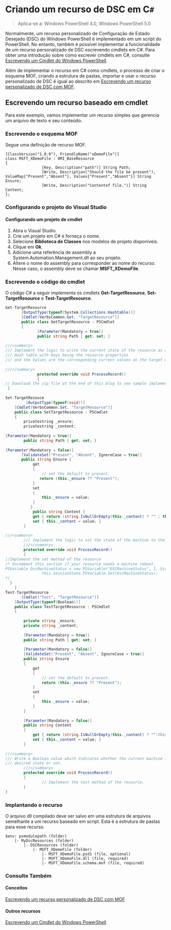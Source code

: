 # Criando um recurso de DSC em C`#`

> Aplica-se a: Windows PowerShell 4.0, Windows PowerShell 5.0

Normalmente, um recurso personalizado de Configuração de Estado Desejado (DSC) do Windows PowerShell é implementado em um script do PowerShell. No entanto, também é possível implementar a funcionalidade de um recurso personalizado de DSC escrevendo cmdlets em C#. Para obter uma introdução sobre como escrever cmdlets em C#, consulte [Escrevendo um Cmdlet do Windows PowerShell](https://technet.microsoft.com/en-us/library/dd878294.aspx).

Além de implementar o recurso em C# como cmdlets, o processo de criar o esquema MOF, criando a estrutura de pastas, importar e usar o recurso personalizado de DSC é igual ao descrito em [Escrevendo um recurso personalizado de DSC com MOF](authoringResourceMOF.md).

## Escrevendo um recurso baseado em cmdlet
Para este exemplo, vamos implementar um recurso simples que gerencia um arquivo de texto e seu conteúdo.

### Escrevendo o esquema MOF

Segue uma definição de recurso MOF.

```
[ClassVersion("1.0.0"), FriendlyName("xDemoFile")]
class MSFT_XDemoFile : OMI_BaseResource
{
                [Key, Description("path")] String Path;
                [Write, Description("Should the file be present"), ValueMap{"Present","Absent"}, Values{"Present","Absent"}] String Ensure;
                [Write, Description("Contentof file.")] String Content;                   
};
```

### Configurando o projeto do Visual Studio
#### Configurando um projeto de cmdlet

1. Abra o Visual Studio.
1. Crie um projeto em C# e forneça o nome.
1. Selecione **Biblioteca de Classes** nos modelos de projeto disponíveis.
1. Clique em **Ok**.
1. Adicione uma referência de assembly a System.Automation.Management.dll ao seu projeto.
1. Altere o nome do assembly para corresponder ao nome do recurso. Nesse caso, o assembly deve se chamar **MSFT_XDemoFile**.

### Escrevendo o código do cmdlet

O código C# a seguir implementa os cmdlets **Get-TargetResource**, **Set-TargetResource** e **Test-TargetResource**.

```C#
Get-TargetResource
       [OutputType(typeof(System.Collections.Hashtable))]
       [Cmdlet(VerbsCommon.Get, "TargetResource")]
       public class GetTargetResource : PSCmdlet
       {
              [Parameter(Mandatory = true)]
              public string Path { get; set; }
 
///<summary>
/// Implement the logic to write the current state of the resource as a 
/// Hash table with keys being the resource properties 
/// and the Values are the corresponding current values on the target machine.
 
///</summary>
              protected override void ProcessRecord()
              {
// Download the zip file at the end of this blog to see sample implementation.
 }
 
Set-TargetResouce
         [OutputType(typeof(void))]
    [Cmdlet(VerbsCommon.Set, "TargetResource")]
    public class SetTargetResource : PSCmdlet
    {
        privatestring _ensure;
        privatestring _content;
        
[Parameter(Mandatory = true)]
        public string Path { get; set; }
        
[Parameter(Mandatory = false)]      
       [ValidateSet("Present", "Absent", IgnoreCase = true)]
       public string Ensure {
            get
            {
                // set the default to present.
               return (this._ensure ?? "Present");
            }
            set
            {
                this._ensure = value;
            }
           } 
            public string Content {
            get { return (string.IsNullOrEmpty(this._content) ? "" : this._content); }
            set { this._content = value; }
        }
 
///<summary>
        /// Implement the logic to set the state of the machine to the desired state.
        ///</summary>
        protected override void ProcessRecord()
        {
//Implement the set method of the resource 
/* Uncomment this section if your resource needs a machine reboot.
PSVariable DscMachineStatus = new PSVariable("DSCMachineStatus", 1, ScopedItemOptions.AllScope);
                this.SessionState.PSVariable.Set(DscMachineStatus);
*/     
  }
    }
Test-TargetResource    
       [Cmdlet("Test", "TargetResource")]
    [OutputType(typeof(Boolean))]
    public class TestTargetResource : PSCmdlet
    {   
        
        private string _ensure;
        private string _content;
 
        [Parameter(Mandatory = true)]
        public string Path { get; set; }
 
        [Parameter(Mandatory = false)]
        [ValidateSet("Present", "Absent", IgnoreCase = true)]
        public string Ensure
        {
            get
            {
                // set the default to present.
                return (this._ensure ?? "Present");
            }
            set
            {
                this._ensure = value;
            }
        }
 
        [Parameter(Mandatory = false)]
        public string Content
        {
            get { return (string.IsNullOrEmpty(this._content) ? "“:this._content);}
            set { this._content = value; }
        }
 
///<summary>
/// Write a Boolean value which indicates whether the current machine is in    
/// desired state or not.
        ///</summary>
        protected override void ProcessRecord()
        {
                // Implement the test method of the resource.
        }
}
```

### Implantando o recurso

O arquivo dll compilado deve ser salvo em uma estrutura de arquivos semelhante a um recurso baseado em script. Esta é a estrutura de pastas para esse recurso.

```
$env: psmodulepath (folder)
    |- MyDscResources (folder)
        |- DSCResources (folder)
            |- MSFT_XDemoFile (folder)
                |- MSFT_XDemoFile.psd1 (file, optional)
                |- MSFT_XDemoFile.dll (file, required)
                |- MSFT_XDemoFile.schema.mof (file, required)
```

### Consulte Também
#### Conceitos
[Escrevendo um recurso personalizado de DSC com MOF](authoringResourceMOF.md)
#### Outros recursos
[Escrevendo um Cmdlet do Windows PowerShell](https://msdn.microsoft.com/en-us/library/dd878294.aspx)<!--HONumber=Feb16_HO4-->

